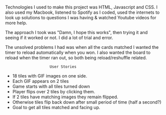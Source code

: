 Technologies I used to make this project was HTML, Javascript and CSS. I also used my Macbook, listened to Spotify as I coded, used the internets to look up solutions to questions I was having & watched Youtube videos for more help.

The approach I took was "Damn, I hope this works", then trying it and seeing if it worked or not.  I did a lot of trial and error.

The unsolved problems I had was when all the cards matched I wanted the timer to reload automatically when you won. I also wanted the board to reload when the timer ran out, so both being reload/reshuffle related.

                        User Stories

- 18 tiles with GIF images on one side.
- Each GIF appears on 2 tiles
- Game starts with all tiles turned down
- Player flips over 2 tiles by clicking them.
- If 2 tiles have matching images they remain flipped.
- Otherwise tiles flip back down after small period of time (half a second?)
- Goal to get all tiles matched and facing up.
